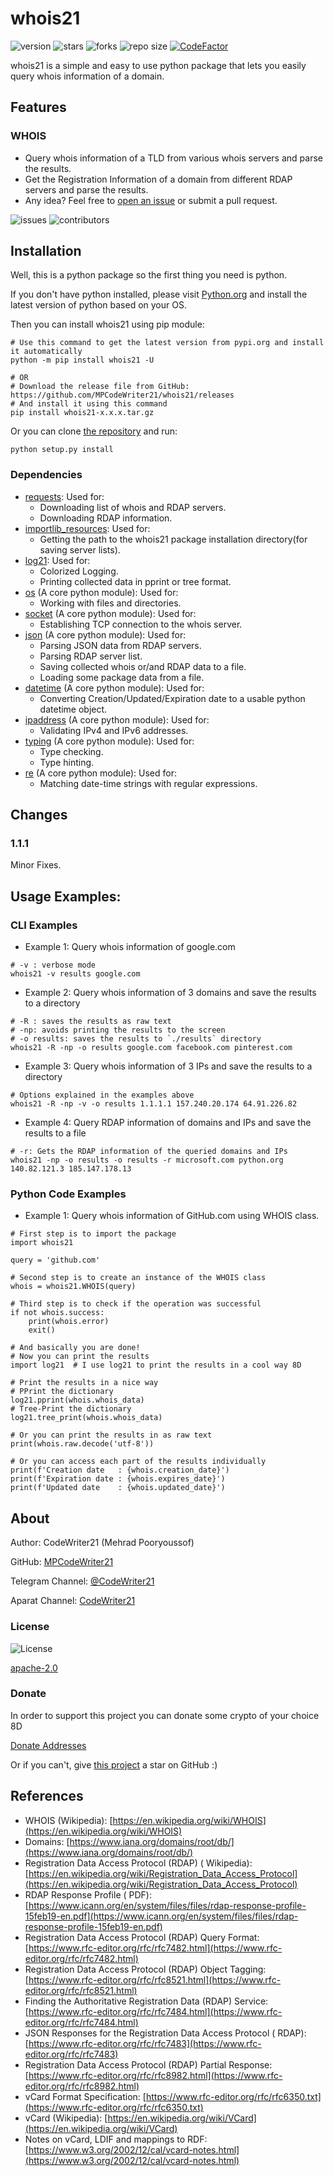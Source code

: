whois21
=====

![version](https://img.shields.io/pypi/v/whois21)
![stars](https://img.shields.io/github/stars/MPCodeWriter21/whois21)
![forks](https://img.shields.io/github/forks/MPCodeWriter21/whois21)
![repo size](https://img.shields.io/github/repo-size/MPCodeWriter21/whois21)
[![CodeFactor](https://www.codefactor.io/repository/github/mpcodewriter21/whois21/badge)](https://www.codefactor.io/repository/github/mpcodewriter21/whois21)

whois21 is a simple and easy to use python package that lets you easily query whois information of a domain.

Features
--------

### WHOIS

+ Query whois information of a TLD from various whois servers and parse the results.
+ Get the Registration Information of a domain from different RDAP servers and parse the results.
+ Any idea? Feel free to [open an issue](https://github.com/MPCodeWriter21/whois21/issues) or submit a pull request.

![issues](https://img.shields.io/github/issues/MPCodeWriter21/whois21)
![contributors](https://img.shields.io/github/contributors/MPCodeWriter21/whois21)

Installation
------------

Well, this is a python package so the first thing you need is python.

If you don't have python installed, please visit [Python.org](https://python.org) and install the latest version of
python based on your OS.

Then you can install whois21 using pip module:

```shell
# Use this command to get the latest version from pypi.org and install it automatically
python -m pip install whois21 -U

# OR
# Download the release file from GitHub: https://github.com/MPCodeWriter21/whois21/releases
# And install it using this command
pip install whois21-x.x.x.tar.gz
```

Or you can clone [the repository](https://github.com/MPCodeWriter21/whois21) and run:

```shell
python setup.py install
```

### Dependencies

+ [requests](https://requests.readthedocs.io/en/master/): Used for:
    - Downloading list of whois and RDAP servers.
    - Downloading RDAP information.
+ [importlib_resources](https://importlib-resources.readthedocs.io/en/latest/): Used for:
    - Getting the path to the whois21 package installation directory(for saving server lists).
+ [log21](https://github.com/MPCodeWriter21/log21): Used for:
    - Colorized Logging.
    - Printing collected data in pprint or tree format.
+ [os](https://docs.python.org/3/library/os.html) (A core python module): Used for:
    - Working with files and directories.
+ [socket](https://docs.python.org/3/library/socket.html) (A core python module): Used for:
    - Establishing TCP connection to the whois server.
+ [json](https://docs.python.org/3/library/json.html) (A core python module): Used for:
    - Parsing JSON data from RDAP servers.
    - Parsing RDAP server list.
    - Saving collected whois or/and RDAP data to a file.
    - Loading some package data from a file.
+ [datetime](https://docs.python.org/3/library/datetime.html) (A core python module): Used for:
    - Converting Creation/Updated/Expiration date to a usable python datetime object.
+ [ipaddress](https://docs.python.org/3/library/ipaddress.html) (A core python module): Used for:
    - Validating IPv4 and IPv6 addresses.
+ [typing](https://docs.python.org/3/library/typing.html) (A core python module): Used for:
    - Type checking.
    - Type hinting.
+ [re](https://docs.python.org/3/library/re.html) (A core python module): Used for:
    - Matching date-time strings with regular expressions.

Changes
-------

### 1.1.1

Minor Fixes.

Usage Examples:
---------------

### CLI Examples

+ Example 1: Query whois information of google.com

```shell
# -v : verbose mode
whois21 -v results google.com
```

+ Example 2: Query whois information of 3 domains and save the results to a directory

```shell
# -R : saves the results as raw text
# -np: avoids printing the results to the screen
# -o results: saves the results to `./results` directory 
whois21 -R -np -o results google.com facebook.com pinterest.com
```

+ Example 3: Query whois information of 3 IPs and save the results to a directory

```shell
# Options explained in the examples above
whois21 -R -np -v -o results 1.1.1.1 157.240.20.174 64.91.226.82
```

+ Example 4: Query RDAP information of domains and IPs and save the results to a file

```shell
# -r: Gets the RDAP information of the queried domains and IPs
whois21 -np -o results -o results -r microsoft.com python.org 140.82.121.3 185.147.178.13
```

### Python Code Examples

+ Example 1: Query whois information of GitHub.com using WHOIS class.

```python3
# First step is to import the package
import whois21

query = 'github.com'

# Second step is to create an instance of the WHOIS class
whois = whois21.WHOIS(query)

# Third step is to check if the operation was successful
if not whois.success:
    print(whois.error)
    exit()

# And basically you are done!
# Now you can print the results
import log21  # I use log21 to print the results in a cool way 8D

# Print the results in a nice way
# PPrint the dictionary
log21.pprint(whois.whois_data)
# Tree-Print the dictionary
log21.tree_print(whois.whois_data)

# Or you can print the results in as raw text
print(whois.raw.decode('utf-8'))

# Or you can access each part of the results individually
print(f'Creation date   : {whois.creation_date}')
print(f'Expiration date : {whois.expires_date}')
print(f'Updated date    : {whois.updated_date}')

```

About
-----
Author: CodeWriter21 (Mehrad Pooryoussof)

GitHub: [MPCodeWriter21](https://github.com/MPCodeWriter21)

Telegram Channel: [@CodeWriter21](https://t.me/CodeWriter21)

Aparat Channel: [CodeWriter21](https://www.aparat.com/CodeWriter21)

### License

![License](https://img.shields.io/github/license/MPCodeWriter21/whois21)

[apache-2.0](http://www.apache.org/licenses/LICENSE-2.0)

### Donate

In order to support this project you can donate some crypto of your choice 8D

[Donate Addresses](https://github.com/MPCodeWriter21/whois21/blob/master/DONATE.md)

Or if you can't, give [this project](https://github.com/MPCodeWriter21/whois21) a star on GitHub :)

References
----------

+ WHOIS (Wikipedia): [https://en.wikipedia.org/wiki/WHOIS](https://en.wikipedia.org/wiki/WHOIS)
+ Domains: [https://www.iana.org/domains/root/db/](https://www.iana.org/domains/root/db/)
+ Registration Data Access Protocol (RDAP) (
  Wikipedia): [https://en.wikipedia.org/wiki/Registration_Data_Access_Protocol](https://en.wikipedia.org/wiki/Registration_Data_Access_Protocol)
+ RDAP Response Profile (
  PDF): [https://www.icann.org/en/system/files/files/rdap-response-profile-15feb19-en.pdf](https://www.icann.org/en/system/files/files/rdap-response-profile-15feb19-en.pdf)
+ Registration Data Access Protocol (RDAP) Query
  Format: [https://www.rfc-editor.org/rfc/rfc7482.html](https://www.rfc-editor.org/rfc/rfc7482.html)
+ Registration Data Access Protocol (RDAP) Object
  Tagging: [https://www.rfc-editor.org/rfc/rfc8521.html](https://www.rfc-editor.org/rfc/rfc8521.html)
+ Finding the Authoritative Registration Data (RDAP)
  Service: [https://www.rfc-editor.org/rfc/rfc7484.html](https://www.rfc-editor.org/rfc/rfc7484.html)
+ JSON Responses for the Registration Data Access Protocol (
  RDAP): [https://www.rfc-editor.org/rfc/rfc7483](https://www.rfc-editor.org/rfc/rfc7483)
+ Registration Data Access Protocol (RDAP) Partial
  Response: [https://www.rfc-editor.org/rfc/rfc8982.html](https://www.rfc-editor.org/rfc/rfc8982.html)
+ vCard Format Specification: [https://www.rfc-editor.org/rfc/rfc6350.txt](https://www.rfc-editor.org/rfc/rfc6350.txt)
+ vCard (Wikipedia): [https://en.wikipedia.org/wiki/VCard](https://en.wikipedia.org/wiki/VCard)
+ Notes on vCard, LDIF and mappings to
  RDF: [https://www.w3.org/2002/12/cal/vcard-notes.html](https://www.w3.org/2002/12/cal/vcard-notes.html)
